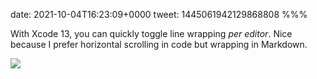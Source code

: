 date: 2021-10-04T16:23:09+0000
tweet: 1445061942129868808
%%%

With Xcode 13, you can quickly toggle line wrapping *per editor*. Nice because I prefer horizontal scrolling in code but wrapping in Markdown.

![](FA3kKzMWQA8kl2K.jpg)
